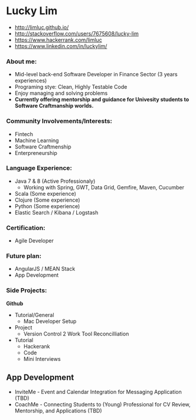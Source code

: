# Lucky Lim

* http://limluc.github.io/
* http://stackoverflow.com/users/7675608/lucky-lim
* https://www.hackerrank.com/limluc
* https://www.linkedin.com/in/luckylim/

### About me:
* Mid-level back-end Software Developer in Finance Sector (3 years experiences)
* Programing stye: Clean, Highly Testable Code
* Enjoy managing and solving problems
* **Currently offering mentorship and guidance for Univesity students to Software Craftmanship worlds.**

### Community Involvements/Interests:
* Fintech
* Machine Learning
* Software Craftmenship
* Enterpreneurship

### Language Experience:
* Java 7 & 8 (Active Professionaly)
  * Working with Spring, GWT, Data Grid, Gemfire, Maven, Cucumber
* Scala (Some experience)
* Clojure (Some experience)
* Python (Some experience)
* Elastic Search / Kibana / Logstash

### Certification:
* Agile Developer

### Future plan:
* AngularJS / MEAN Stack
* App Development

### Side Projects:

**Github**
* Tutorial/General
  * Mac Developer Setup
* Project 
  * Version Control 2 Work Tool Reconcilliation
* Tutorial
  * Hackerank
  * Code
  * Mini Interviews

## App Development
* InviteMe - Event and Calendar Integration for Messaging Application (TBD)
* CoachMe - Connecting Students to (Young) Professional for CV Review, Mentorship, and Applications (TBD)
